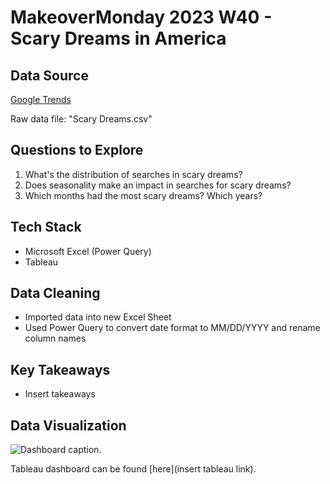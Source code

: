# MakeoverMonday 2023 W40 - Scary Dreams in America

## Data Source

[Google Trends](https://trends.google.com/trends/explore?date=2009-01-01%202023-09-30&geo=US&q=scary%20dreams&hl=en-GB) 

Raw data file: "Scary Dreams.csv"

## Questions to Explore

1. What's the distribution of searches in scary dreams?
2. Does seasonality make an impact in searches for scary dreams?
3. Which months had the most scary dreams? Which years?

## Tech Stack

- Microsoft Excel (Power Query)
- Tableau
  
## Data Cleaning

-  Imported data into new Excel Sheet
-  Used Power Query to convert date format to MM/DD/YYYY and rename column names

## Key Takeaways

- Insert takeaways

## Data Visualization

![Dashboard caption.](img/[screenshot])

Tableau dashboard can be found [here](insert tableau link).
